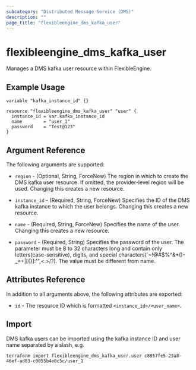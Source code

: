 ```yaml
---
subcategory: "Distributed Message Service (DMS)"
description: ""
page_title: "flexibleengine_dms_kafka_user"
---
```


# flexibleengine_dms_kafka_user

Manages a DMS kafka user resource within FlexibleEngine.

## Example Usage

```hcl
variable "kafka_instance_id" {}

resource "flexibleengine_dms_kafka_user" "user" {
  instance_id = var.kafka_instance_id
  name        = "user_1"
  password    = "Test@123"
}
```

## Argument Reference

The following arguments are supported:

* `region` - (Optional, String, ForceNew) The region in which to create the DMS kafka user resource. If omitted, the
  provider-level region will be used. Changing this creates a new resource.

* `instance_id` - (Required, String, ForceNew) Specifies the ID of the DMS kafka instance to which the user belongs.
  Changing this creates a new resource.

* `name` - (Required, String, ForceNew) Specifies the name of the user. Changing this creates a new resource.

* `password` - (Required, String) Specifies the password of the user. The parameter must be 8 to 32 characters
  long and contain only letters(case-sensitive), digits, and special characters(`~!@#$%^&*()-_=+|[{}]:'",<.>/?).
  The value must be different from name.

## Attributes Reference

In addition to all arguments above, the following attributes are exported:

* `id` - The resource ID which is formatted `<instance_id>/<user_name>`.

## Import

DMS kafka users can be imported using the kafka instance ID and user name separated by a slash, e.g.

```shell
terraform import flexibleengine_dms_kafka_user.user c8057fe5-23a8-46ef-ad83-c0055b4e0c5c/user_1
```
